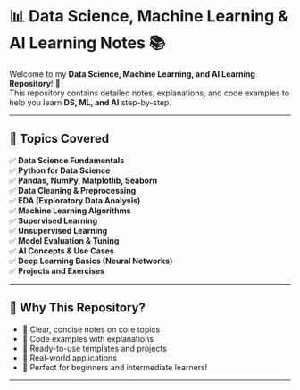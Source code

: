 # 📊 Data Science, Machine Learning & AI Learning Notes 📚

Welcome to my **Data Science, Machine Learning, and AI Learning Repository**! 🌟  
This repository contains detailed notes, explanations, and code examples to help you learn **DS, ML, and AI** step-by-step.

---

## 🚀 Topics Covered

✅ **Data Science Fundamentals**  
✅ **Python for Data Science**  
✅ **Pandas, NumPy, Matplotlib, Seaborn**  
✅ **Data Cleaning & Preprocessing**  
✅ **EDA (Exploratory Data Analysis)**  
✅ **Machine Learning Algorithms**  
✅ **Supervised Learning**  
✅ **Unsupervised Learning**  
✅ **Model Evaluation & Tuning**  
✅ **AI Concepts & Use Cases**  
✅ **Deep Learning Basics (Neural Networks)**  
✅ **Projects and Exercises**

---

## 🧠 Why This Repository?

- 📌 Clear, concise notes on core topics  
- 📌 Code examples with explanations  
- 📌 Ready-to-use templates and projects  
- 📌 Real-world applications  
- 📌 Perfect for beginners and intermediate learners!

---
